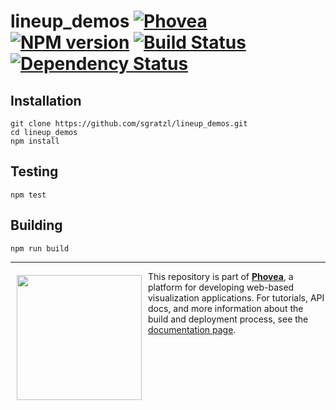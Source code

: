 lineup_demos [![Phovea][phovea-image]][phovea-url] [![NPM version][npm-image]][npm-url] [![Build Status][travis-image]][travis-url] [![Dependency Status][daviddm-image]][daviddm-url]
=====================



Installation
------------

```
git clone https://github.com/sgratzl/lineup_demos.git
cd lineup_demos
npm install
```

Testing
-------

```
npm test
```

Building
--------

```
npm run build
```



***

<a href="https://caleydo.org"><img src="http://caleydo.org/assets/images/logos/caleydo.svg" align="left" width="200px" hspace="10" vspace="6"></a>
This repository is part of **[Phovea](http://phovea.caleydo.org/)**, a platform for developing web-based visualization applications. For tutorials, API docs, and more information about the build and deployment process, see the [documentation page](http://caleydo.org/documentation/).


[phovea-image]: https://img.shields.io/badge/Phovea-Application-1BA64E.svg
[phovea-url]: https://phovea.caleydo.org
[npm-image]: https://badge.fury.io/js/lineup_demos.svg
[npm-url]: https://npmjs.org/package/lineup_demos
[travis-image]: https://travis-ci.org/sgratzl/lineup_demos.svg?branch=master
[travis-url]: https://travis-ci.org/sgratzl/lineup_demos
[daviddm-image]: https://david-dm.org/sgratzl/lineup_demos.svg?theme=shields.io
[daviddm-url]: https://david-dm.org/sgratzl/lineup_demos
